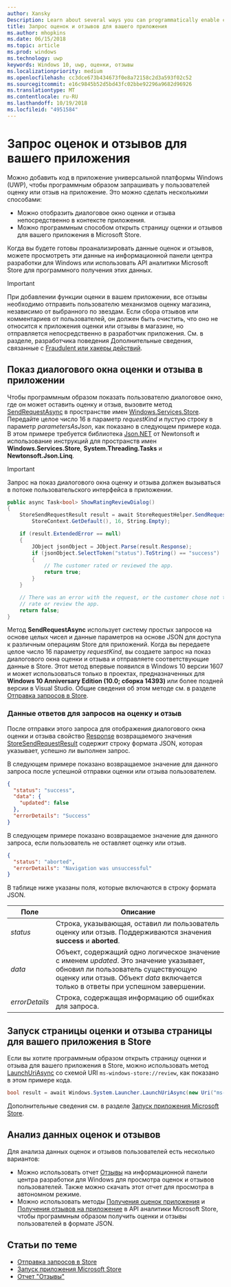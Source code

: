 ```yaml
---
author: Xansky
Description: Learn about several ways you can programmatically enable customers to rate and review your app.
title: Запрос оценок и отзывов для вашего приложения
ms.author: mhopkins
ms.date: 06/15/2018
ms.topic: article
ms.prod: windows
ms.technology: uwp
keywords: Windows 10, uwp, оценки, отзывы
ms.localizationpriority: medium
ms.openlocfilehash: cc3dce673b434673f0e8a72158c2d3a593f02c52
ms.sourcegitcommit: e16c9845b52d5bd43fc02bbe92296a9682d96926
ms.translationtype: MT
ms.contentlocale: ru-RU
ms.lasthandoff: 10/19/2018
ms.locfileid: "4951584"
---
```

# <a name="request-ratings-and-reviews-for-your-app"></a>Запрос оценок и отзывов для вашего приложения

Можно добавить код в приложение универсальной платформы Windows (UWP), чтобы программным образом запрашивать у пользователей оценку или отзыв на приложение. Это можно сделать несколькими способами:
* Можно отобразить диалоговое окно оценки и отзыва непосредственно в контексте приложения.
* Можно программным способом открыть страницу оценки и отзывов для вашего приложения в Microsoft Store.

Когда вы будете готовы проанализировать данные оценок и отзывов, можете просмотреть эти данные на информационной панели центра разработки для Windows или использовать API аналитики Microsoft Store для программного получения этих данных.

> [!IMPORTANT]
> При добавлении функции оценки в вашем приложении, все отзывы необходимо отправить пользователю механизмов оценку магазина, независимо от выбранного по звездам. Если сбора отзывов или комментариев от пользователей, он должен быть очистить, что оно не относится к приложения оценки или отзывы в магазине, но отправляется непосредственно в разработчик приложения. См. в разделе, разработчика поведения Дополнительные сведения, связанные с [Fraudulent или хакеры действий](https://docs.microsoft.com/legal/windows/agreements/store-developer-code-of-conduct#3-fraudulent-or-dishonest-activities).

## <a name="show-a-rating-and-review-dialog-in-your-app"></a>Показ диалогового окна оценки и отзыва в приложении

Чтобы программным образом показать пользователю диалоговое окно, где он может оставить оценку и отзыв, вызовите метод [SendRequestAsync](https://docs.microsoft.com/uwp/api/windows.services.store.storerequesthelper.sendrequestasync) в пространстве имен [Windows.Services.Store](https://docs.microsoft.com/uwp/api/windows.services.store). Передайте целое число 16 в параметр *requestKind* и пустую строку в параметр *parametersAsJson*, как показано в следующем примере кода. В этом примере требуется библиотека [Json.NET](http://www.newtonsoft.com/json) от Newtonsoft и использование инструкций для пространств имен **Windows.Services.Store**, **System.Threading.Tasks** и **Newtonsoft.Json.Linq**.

> [!IMPORTANT]
> Запрос на показ диалогового окна оценку и отзыва должен вызываться в потоке пользовательского интерфейса в приложении.

```csharp
public async Task<bool> ShowRatingReviewDialog()
{
    StoreSendRequestResult result = await StoreRequestHelper.SendRequestAsync(
        StoreContext.GetDefault(), 16, String.Empty);

    if (result.ExtendedError == null)
    {
        JObject jsonObject = JObject.Parse(result.Response);
        if (jsonObject.SelectToken("status").ToString() == "success")
        {
            // The customer rated or reviewed the app.
            return true;
        }
    }

    // There was an error with the request, or the customer chose not to
    // rate or review the app.
    return false;
}
```

Метод **SendRequestAsync** использует систему простых запросов на основе целых чисел и данные параметров на основе JSON для доступа к различным операциям Store для приложений. Когда вы передаете целое число 16 параметру *requestKind*, вы создаете запрос на показ диалогового окна оценки и отзыва и отправляете соответствующие данные в Store. Этот метод впервые появился в Windows 10 версии 1607 и может использоваться только в проектах, предназначенных для **Windows 10 Anniversary Edition (10.0; сборка 14393)** или более поздней версии в Visual Studio. Общие сведения об этом методе см. в разделе [Отправка запросов в Store](send-requests-to-the-store.md).

### <a name="response-data-for-the-rating-and-review-request"></a>Данные ответов для запросов на оценку и отзыв

После отправки этого запроса для отображения диалогового окна оценки и отзыва свойство [Response](https://docs.microsoft.com/uwp/api/windows.services.store.storesendrequestresult.Response) возвращаемого значения [StoreSendRequestResult](https://docs.microsoft.com/uwp/api/windows.services.store.storesendrequestresult) содержит строку формата JSON, которая указывает, успешно ли выполнен запрос.

В следующем примере показано возвращаемое значение для данного запроса после успешной отправки оценки или отзыва пользователем.

```json
{ 
  "status": "success", 
  "data": {
    "updated": false
  },
  "errorDetails": "Success"
}
```

В следующем примере показано возвращаемое значение для данного запроса, если пользователь не оставляет оценку или отзыв.

```json
{ 
  "status": "aborted", 
  "errorDetails": "Navigation was unsuccessful"
}
```

В таблице ниже указаны поля, которые включаются в строку формата JSON.

|  Поле  |  Описание  |
|----------------------|---------------|
|  *status*                   |  Строка, указывающая, оставил ли пользователь оценку или отзыв. Поддерживаются значения **success** и **aborted**.   |
|  *data*                   |  Объект, содержащий одно логическое значение с именем *updated*. Это значение указывает, обновил ли пользователь существующую оценку или отзыв. Объект *data* включается только в ответы при успешном завершении.   |
|  *errorDetails*                   |  Строка, содержащая информацию об ошибках для запроса. |

## <a name="launch-the-rating-and-review-page-for-your-app-in-the-store"></a>Запуск страницы оценки и отзыва страницы для вашего приложения в Store

Если вы хотите программным образом открыть страницу оценки и отзыва для вашего приложения в Store, можно использовать метод [LaunchUriAsync](https://docs.microsoft.com/uwp/api/windows.system.launcher.launchuriasync) со схемой URI ```ms-windows-store://review```, как показано в этом примере кода.

```csharp
bool result = await Windows.System.Launcher.LaunchUriAsync(new Uri("ms-windows-store://review/?ProductId=9WZDNCRFHVJL"));
```

Дополнительные сведения см. в разделе [Запуск приложения Microsoft Store](../launch-resume/launch-store-app.md).

## <a name="analyze-your-ratings-and-reviews-data"></a>Анализ данных оценок и отзывов

Для анализа данных оценок и отзывов пользователей есть несколько вариантов:
* Можно использовать отчет [Отзывы](../publish/reviews-report.md) на информационной панели центра разработки для Windows для просмотра оценок и отзывов пользователей. Также можно скачать этот отчет для просмотра в автономном режиме.
* Можно использовать методы [Получения оценок приложения](get-app-ratings.md) и [Получения отзывов на приложение](get-app-reviews.md) в API аналитики Microsoft Store, чтобы программным образом получить оценки и отзывы пользователей в формате JSON.

## <a name="related-topics"></a>Статьи по теме

* [Отправка запросов в Store](send-requests-to-the-store.md)
* [Запуск приложения Microsoft Store](../launch-resume/launch-store-app.md)
* [Отчет "Отзывы"](../publish/reviews-report.md)
